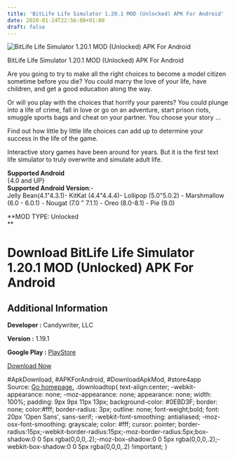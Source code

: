 ```yaml
---
title: 'BitLife Life Simulator 1.20.1 MOD (Unlocked) APK For Android'
date: 2020-01-24T22:56:00+01:00
draft: false
---
```


![BitLife Life Simulator 1.20.1 MOD (Unlocked) APK For Android](https://i1.wp.com/apkhome.net/wp-content/uploads/2020/01/BitLife-Life-Simulator-1.20.1-MOD-Unlocked.png "BitLife Life Simulator 1.20.1 MOD (Unlocked) APK For Android")

  

BitLife Life Simulator 1.20.1 MOD (Unlocked) APK For Android

Are you going to try to make all the right choices to become a model citizen sometime before you die? You could marry the love of your life, have children, and get a good education along the way.

Or will you play with the choices that horrify your parents? You could plunge into a life of crime, fall in love or go on an adventure, start prison riots, smuggle sports bags and cheat on your partner. You choose your story ...

Find out how little by little life choices can add up to determine your success in the life of the game.

Interactive story games have been around for years. But it is the first text life simulator to truly overwrite and simulate adult life.

**Supported Android**  
{4.0 and UP}  
**Supported Android Version**:-  
Jelly Bean(4.1"4.3.1)- KitKat (4.4"4.4.4)- Lollipop (5.0"5.0.2) - Marshmallow (6.0 - 6.0.1) - Nougat (7.0 " 7.1.1) - Oreo (8.0-8.1) - Pie (9.0)

**MOD TYPE: Unlocked  
**

Download BitLife Life Simulator 1.20.1 MOD (Unlocked) APK For Android
=====================================================================

Additional Information
----------------------

**Developer :** Candywriter, LLC

**Version :** 1.19.1

**Google Play :** [PlayStore](https://play.google.com/store/apps/details?id=com.candywriter.bitlife)

  

[Download Now](https://store4app.co/post/bitlife-life-simulator-1-20-1-mod-unlocked-apk-for-android_1579894392)

  
#ApkDownload, #APKForAndroid, #DownloadApkMod, #store4app  
Source: [Go homepage.](https://store4app.co/post/bitlife-life-simulator-1-20-1-mod-unlocked-apk-for-android_1579894392) .downloadtop{ text-align:center; -webkit-appearance: none; -moz-appearance: none; appearance: none; width: 100%; padding: 9px 9px 11px 13px; background-color: #0EBD3F; border: none; color:#fff; border-radius: 3px; outline: none; font-weight;bold; font: 20px 'Open Sans', sans-serif; -webkit-font-smoothing: antialiased; -moz-osx-font-smoothing: grayscale; color: #fff; cursor: pointer; border-radius:15px;-webkit-border-radius:15px;-moz-border-radius:5px;box-shadow:0 0 5px rgba(0,0,0,.2);-moz-box-shadow:0 0 5px rgba(0,0,0,.2);-webkit-box-shadow:0 0 5px rgba(0,0,0,.2) !important; }